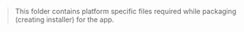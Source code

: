 >This folder contains platform specific files required while packaging (creating installer) for the app.
